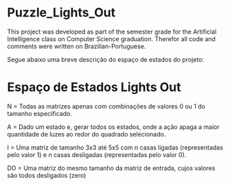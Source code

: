 # Puzzle_Lights_Out

This project was developed as part of the semester grade for the Artificial Intelligence class on Computer Science graduation. Therefor all code and comments were written on Brazilian-Portuguese.

Segue abaixo uma breve descrição do espaço de estados do projeto:

# Espaço de Estados Lights Out

N = Todas as matrizes apenas com combinações de valores 0 ou 1 do tamanho especificado.

A = Dado um estado e, gerar todos os estados, onde a ação apaga a maior quantidade de luzes ao redor do quadrado selecionado.

I = Uma matriz de tamanho 3x3 até 5x5 com n casas ligadas (representadas pelo valor 1) e n casas desligadas (representadas pelo valor 0).

DO = Uma matriz do mesmo tamanho da matriz de entrada, cujos valores são todos desligados (zero)
